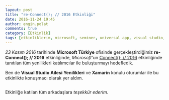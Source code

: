 ```yaml
---
layout: post
title: "re-Connect(); // 2016 Etkinliği"
date: 2016-11-24 19:45
author: engin.polat
comments: true
category: [Etkinlik]
tags: [etkinliklerim, microsoft, seminer, universal app, visual studio, xamarin, uwp]
---
```

*23 Kasım 2016* tarihinde **Microsoft Türkiye** ofisinde gerçekleştirdiğimiz **re-Connect(); // 2016** etkinliğinde, *Microsoft*'un <a href="https://channel9.msdn.com/Events/Connect/2016" target="_blank" rel="noopener">Connect(); // 2016</a> etkinliğinde tanıtılan tüm yenilikleri katılımcılar ile buluşturmayı hedefledik.

Ben de **Visual Studio Ailesi Yenilikleri** ve **Xamarin** konulu oturumlar ile bu etkinlikte konuşmacı olarak yer aldım.

<img class="lazy img-responsive" data-src="/assets/uploads/2016/11/re-connect-0.jpg" />

Etkinliğe katılan tüm arkadaşlara *teşekkür ederim*.

<img class="lazy img-responsive" data-src="/assets/uploads/2016/11/re-connect-1.jpg" />